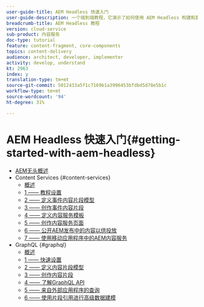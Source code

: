 ```yaml
---
user-guide-title: AEM Headless 快速入门
user-guide-description: 一个端到端教程，它演示了如何使用 AEM Headless 构建和展示内容。
breadcrumb-title: AEM Headless 教程
version: cloud-service
sub-product: 内容服务
doc-type: tutorial
feature: content-fragment, core-components
topics: content-delivery
audience: architect, developer, implementer
activity: develop, understand
kt: 2963
index: y
translation-type: tm+mt
source-git-commit: 5012433a5f1c7169b1a3996453bfdbd5d78e5b1c
workflow-type: tm+mt
source-wordcount: '94'
ht-degree: 31%

---
```



# AEM Headless 快速入门{#getting-started-with-aem-headless}

+ [AEM无头概述](./overview.md)
+ Content Services {#content-services}
   + [概述](./content-services/overview.md)
   + [1 —— 教程设置](./content-services/chapter-1.md)
   + [2 —— 定义事件内容片段模型](./content-services/chapter-2.md)
   + [3 —— 创作事件内容片段](./content-services/chapter-3.md)
   + [4 —— 定义内容服务模板](./content-services/chapter-4.md)
   + [5 —— 创作内容服务页面](./content-services/chapter-5.md)
   + [6 —— 公开AEM发布中的内容以供投放](./content-services/chapter-6.md)
   + [7 —— 使用移动应用程序中的AEM内容服务](./content-services/chapter-7.md)
+ GraphQL {#graphql}
   + [概述](./graphql/overview.md)
   + [1 —— 快速设置](./graphql/setup.md)
   + [2 —— 定义内容片段模型](./graphql/content-fragment-models.md)
   + [3 —— 创作内容片段](./graphql/author-content-fragments.md)
   + [4 —— 了解GraphQL API](./graphql/explore-graphql-api.md)
   + [5 —— 来自外部应用程序的查询](./graphql/graphql-and-external-app.md)
   + [6 —— 使用片段引用进行高级数据建模](./graphql/fragment-references.md)
